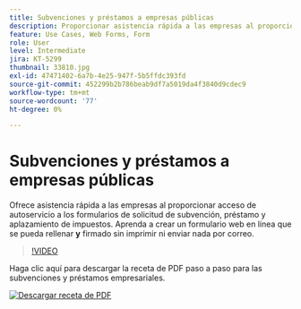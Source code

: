 ```yaml
---
title: Subvenciones y préstamos a empresas públicas
description: Proporcionar asistencia rápida a las empresas al proporcionar acceso de autoservicio a los formularios de solicitud de subvención, préstamo y aplazamiento de impuestos
feature: Use Cases, Web Forms, Form
role: User
level: Intermediate
jira: KT-5299
thumbnail: 33810.jpg
exl-id: 47471402-6a7b-4e25-947f-5b5ffdc393fd
source-git-commit: 452299b2b786beab9df7a5019da4f3840d9cdec9
workflow-type: tm+mt
source-wordcount: '77'
ht-degree: 0%

---
```


# Subvenciones y préstamos a empresas públicas

Ofrece asistencia rápida a las empresas al proporcionar acceso de autoservicio a los formularios de solicitud de subvención, préstamo y aplazamiento de impuestos. Aprenda a crear un formulario web en línea que se pueda rellenar **y** firmado sin imprimir ni enviar nada por correo.

>[!VIDEO](https://video.tv.adobe.com/v/33810?quality=12&learn=on&hidetitle=true)

Haga clic aquí para descargar la receta de PDF paso a paso para las subvenciones y préstamos empresariales.

[![Descargar receta de PDF](../assets/acrobat_PDF_96.png)](../assets/UseCaseRecipe-EN-CreatingWebForms.pdf)
